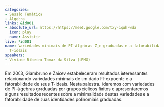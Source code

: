 ```yaml
---
categories:
- Sessão Temática
- Álgebra
links: &id001
- absolute_url: https://https://meet.google.com/txy-iquh-wda
  icon: play
  name: Assistir
live: *id001
name: Variedades minimais de PI-álgebras Z_n-graduadas e a fatorabilidade de seus
  T-ideais
speakers:
- Viviane Ribeiro Tomaz da Silva (UFMG)
---
```


Em 2003, Giambruno e Zaicev estabeleceram resultados interessantes relacionando variedades minimais de um dado PI-expoente e a fatorabilidade de seus T-ideais. Nesta palestra, lidaremos com variedades de PI-álgebras graduadas por grupos cíclicos finitos e apresentaremos alguns resultados recentes sobre a minimalidade destas variedades e a fatorabilidade de suas identidades polinomiais graduadas.